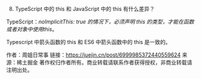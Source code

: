 8. TypeScript 中的 this 和 JavaScript 中的 this 有什么差异？


TypeScript：*noImplicitThis: true 的情况下，必须声明 this 的类型，才能在函数或者对象中使用this*。

Typescript 中箭头函数的 this 和 ES6 中箭头函数中的 this 是一致的。

作者：周姐日常事
链接：https://juejin.cn/post/6999985372440559624
来源：稀土掘金
著作权归作者所有。商业转载请联系作者获得授权，非商业转载请注明出处。
